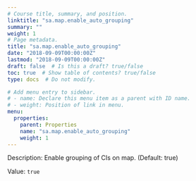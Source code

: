 ```yaml
---
# Course title, summary, and position.
linktitle: "sa.map.enable_auto_grouping"
summary: ""
weight: 1
# Page metadata.
title: "sa.map.enable_auto_grouping"
date: "2018-09-09T00:00:00Z"
lastmod: "2018-09-09T00:00:00Z"
draft: false  # Is this a draft? true/false
toc: true  # Show table of contents? true/false
type: docs  # Do not modify.

# Add menu entry to sidebar.
# - name: Declare this menu item as a parent with ID name.
# - weight: Position of link in menu.
menu:
  properties:
    parent: Properties
    name: "sa.map.enable_auto_grouping"
    weight: 1
---
```


Description: Enable grouping of CIs on map. (Default: true)


Value: `true`
